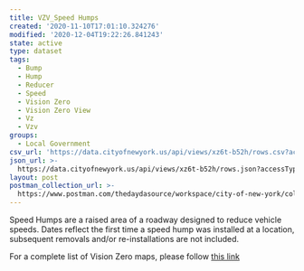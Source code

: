 ```yaml
---
title: VZV_Speed Humps
created: '2020-11-10T17:01:10.324276'
modified: '2020-12-04T19:22:26.841243'
state: active
type: dataset
tags:
  - Bump
  - Hump
  - Reducer
  - Speed
  - Vision Zero
  - Vision Zero View
  - Vz
  - Vzv
groups:
  - Local Government
csv_url: 'https://data.cityofnewyork.us/api/views/xz6t-b52h/rows.csv?accessType=DOWNLOAD'
json_url: >-
  https://data.cityofnewyork.us/api/views/xz6t-b52h/rows.json?accessType=DOWNLOAD
layout: post
postman_collection_url: >-
  https://www.postman.com/thedaydasource/workspace/city-of-new-york/collection/15909983-f0d1eb6a-b873-4082-b2e9-df3ee340d17a
---
```

Speed Humps are a raised area of a roadway designed to reduce vehicle speeds. Dates reflect the first time a speed hump was installed at a location, subsequent removals and/or re-installations are not included.

For a complete list of Vision Zero maps, please follow <a href="https://data.cityofnewyork.us/browse?q=vzv&sortBy=last_modified&utf8=%E2%9C%93">this link</a>
